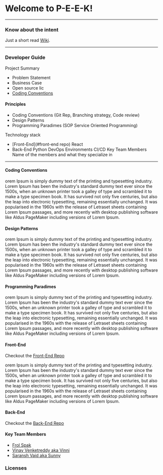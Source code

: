 # Welcome to P-E-E-K!


***
### Know about the intent
Just a short read [Wiki](https://github.com/Unorthdox-Developers/peek/wiki). 


*** 
### Developer Guide

Project Summary
- Problem Statement
- Business Case
- Open source lic
- [Coding Conventions](.#Coding-Conventions)

#### Principles   
- Coding Conventions (Git Rep, Branching strategy, Code review)
- Design Patterns 
- Programming Paradimes (SOP Service Oriented Programming)

Technology stack

  - [Front-End](#front-end repo)
React
  - Back-End
Python
DevOps
Environments
CI/CD
Key Team Members
Name of the members and what they specialize in

***

#### Coding Conventions

orem Ipsum is simply dummy text of the printing and typesetting industry. Lorem Ipsum has been the industry's standard dummy text ever since the 1500s, when an unknown printer took a galley of type and scrambled it to make a type specimen book. It has survived not only five centuries, but also the leap into electronic typesetting, remaining essentially unchanged. It was popularised in the 1960s with the release of Letraset sheets containing Lorem Ipsum passages, and more recently with desktop publishing software like Aldus PageMaker including versions of Lorem Ipsum.


#### Design Patterns

orem Ipsum is simply dummy text of the printing and typesetting industry. Lorem Ipsum has been the industry's standard dummy text ever since the 1500s, when an unknown printer took a galley of type and scrambled it to make a type specimen book. It has survived not only five centuries, but also the leap into electronic typesetting, remaining essentially unchanged. It was popularised in the 1960s with the release of Letraset sheets containing Lorem Ipsum passages, and more recently with desktop publishing software like Aldus PageMaker including versions of Lorem Ipsum.

#### Programming Paradimes

orem Ipsum is simply dummy text of the printing and typesetting industry. Lorem Ipsum has been the industry's standard dummy text ever since the 1500s, when an unknown printer took a galley of type and scrambled it to make a type specimen book. It has survived not only five centuries, but also the leap into electronic typesetting, remaining essentially unchanged. It was popularised in the 1960s with the release of Letraset sheets containing Lorem Ipsum passages, and more recently with desktop publishing software like Aldus PageMaker including versions of Lorem Ipsum.

#### Front-End
Checkout the [Front-End Repo](https://github.com/Unorthdox-Developers/peek-frontend)

orem Ipsum is simply dummy text of the printing and typesetting industry. Lorem Ipsum has been the industry's standard dummy text ever since the 1500s, when an unknown printer took a galley of type and scrambled it to make a type specimen book. It has survived not only five centuries, but also the leap into electronic typesetting, remaining essentially unchanged. It was popularised in the 1960s with the release of Letraset sheets containing Lorem Ipsum passages, and more recently with desktop publishing software like Aldus PageMaker including versions of Lorem Ipsum.

#### Back-End
Checkout the [Back-End Repo](https://github.com/Unorthdox-Developers/peek-backend)

#### Key Team Members
- [Frol Spak](https://github.com/FrolShpak)
- [Vinay Venketreddy aka Vinni](https://github.com/vinaynv3)
- [Saransh Vaid aka Sunny](https://github.com/saranshvaid8)


### Licenses


